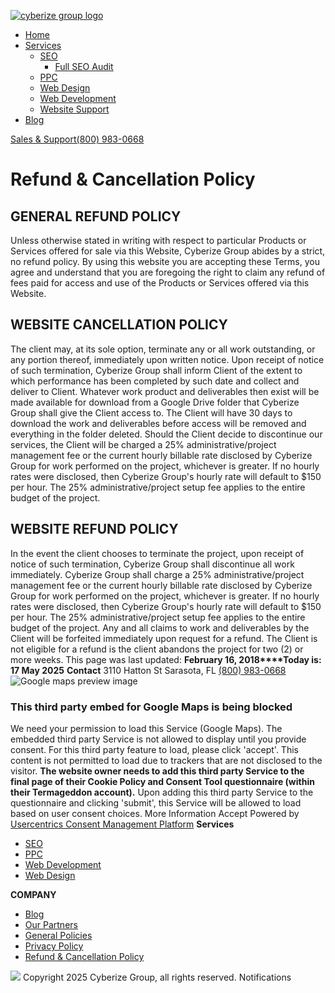[![cyberize group logo](https://cyberizegroup.com/wp-content/uploads/2020/12/Group-1027.png)](https://cyberizegroup.com/)
[](javascript:void\(0\))
  * [Home](https://cyberizegroup.com/)
  * [Services](https://cyberizegroup.com/refund-cancellation-policy/)
    * [SEO](https://cyberizegroup.com/seo-services/)
      * [Full SEO Audit](https://cyberizegroup.com/full-seo-audit/)
    * [PPC](https://cyberizegroup.com/ppc/)
    * [Web Design](https://cyberizegroup.com/website-design/)
    * [Web Development](https://cyberizegroup.com/web-development/)
    * [Website Support](https://cyberizegroup.com/wordpress-support-options/)
  * [Blog](https://cyberizegroup.com/blog/)


[ Sales & Support(800) 983-0668 ](tel:+18009830668)
# Refund & Cancellation Policy
## GENERAL REFUND POLICY
Unless otherwise stated in writing with respect to particular Products or Services offered for sale via this Website, Cyberize Group abides by a strict, no refund policy. By using this website you are accepting these Terms, you agree and understand that you are foregoing the right to claim any refund of fees paid for access and use of the Products or Services offered via this Website.
## WEBSITE CANCELLATION POLICY
The client may, at its sole option, terminate any or all work outstanding, or any portion thereof, immediately upon written notice. Upon receipt of notice of such termination, Cyberize Group shall inform Client of the extent to which performance has been completed by such date and collect and deliver to Client. Whatever work product and deliverables then exist will be made available for download from a Google Drive folder that Cyberize Group shall give the Client access to. The Client will have 30 days to download the work and deliverables before access will be removed and everything in the folder deleted.
Should the Client decide to discontinue our services, the Client will be charged a 25% administrative/project management fee or the current hourly billable rate disclosed by Cyberize Group for work performed on the project, whichever is greater. If no hourly rates were disclosed, then Cyberize Group's hourly rate will default to $150 per hour. The 25% administrative/project setup fee applies to the entire budget of the project.
## WEBSITE REFUND POLICY
In the event the client chooses to terminate the project, upon receipt of notice of such termination, Cyberize Group shall discontinue all work immediately. Cyberize Group shall charge a 25% administrative/project management fee or the current hourly billable rate disclosed by Cyberize Group for work performed on the project, whichever is greater. If no hourly rates were disclosed, then Cyberize Group's hourly rate will default to $150 per hour. The 25% administrative/project setup fee applies to the entire budget of the project. Any and all claims to work and deliverables by the Client will be forfeited immediately upon request for a refund. The Client is not eligible for a refund is the client abandons the project for two (2) or more weeks.
This page was last updated: **February 16, 2018****Today is: 17 May 2025**
**Contact**
3110 Hatton St Sarasota, FL
[(800) 983-0668](tel:+18009830668)
![Google maps preview image](https://privacy-proxy-server.usercentrics.eu/googleMaps?center=NaN,NaN&size=1000x500&zoom=12)
### This third party embed for Google Maps is being blocked
We need your permission to load this Service (Google Maps). The embedded third party Service is not allowed to display until you provide consent. For this third party feature to load, please click 'accept'.
This content is not permitted to load due to trackers that are not disclosed to the visitor. **The website owner needs to add this third party Service to the final page of their Cookie Policy and Consent Tool questionnaire (within their Termageddon account).** Upon adding this third party Service to the questionnaire and clicking 'submit', this Service will be allowed to load based on user consent choices.
More Information  Accept 
Powered by [Usercentrics Consent Management Platform](https://usercentrics.com/)
**Services**
[](javascript:void\(0\))
  * [SEO](https://cyberizegroup.com/seo-services/)
  * [PPC](https://cyberizegroup.com/ppc/)
  * [Web Development](https://cyberizegroup.com/web-development/)
  * [Web Design](https://cyberizegroup.com/website-design/)


**COMPANY**
[](javascript:void\(0\))
  * [Blog](https://cyberizegroup.com/blog/)
  * [Our Partners](https://cyberizegroup.com/our-partners/)
  * [General Policies](https://cyberizegroup.com/general-policies/)
  * [Privacy Policy](https://cyberizegroup.com/privacy-policy/)
  * [Refund & Cancellation Policy](https://cyberizegroup.com/refund-cancellation-policy/)


![](https://cyberizegroup.com/wp-content/uploads/2020/12/Group-1027.png)
[ ](https://www.facebook.com/cyberizegroup/)
[ ](https://twitter.com/CyberizeGroup)
[ ](https://www.instagram.com/cyberizegroup/)
[ ](https://www.linkedin.com/company/cyberize-group/)
[ ](https://www.youtube.com/@cyberizegroup)
Copyright 2025 Cyberize Group, all rights reserved.
Notifications